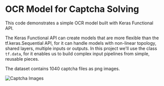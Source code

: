 <h1>OCR Model for Captcha Solving</h1>
This code demonstrates a simple OCR model built with Keras Functional API. 

The Keras Functional API can create models that are more flexible than the tf.keras.Sequential API, for it can handle models with non-linear topology, shared layers, multiple inputs or outputs. In this project we'll use the class `tf.data`, for it enables us to build complex input pipelines from simple, reusable pieces.

The dataset contains 1040 captcha files as png images.

![Captcha Images](https://i.ibb.co/1vjC6Rb/hbhvv.png)

